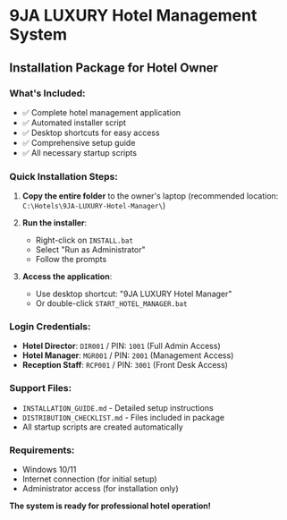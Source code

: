 # 9JA LUXURY Hotel Management System
## Installation Package for Hotel Owner

### What's Included:
- ✅ Complete hotel management application
- ✅ Automated installer script  
- ✅ Desktop shortcuts for easy access
- ✅ Comprehensive setup guide
- ✅ All necessary startup scripts

### Quick Installation Steps:

1. **Copy the entire folder** to the owner's laptop (recommended location: `C:\Hotels\9JA-LUXURY-Hotel-Manager\`)

2. **Run the installer**:
   - Right-click on `INSTALL.bat`
   - Select "Run as Administrator" 
   - Follow the prompts

3. **Access the application**:
   - Use desktop shortcut: "9JA LUXURY Hotel Manager"
   - Or double-click `START_HOTEL_MANAGER.bat`

### Login Credentials:
- **Hotel Director**: `DIR001` / PIN: `1001` (Full Admin Access)
- **Hotel Manager**: `MGR001` / PIN: `2001` (Management Access)
- **Reception Staff**: `RCP001` / PIN: `3001` (Front Desk Access)

### Support Files:
- `INSTALLATION_GUIDE.md` - Detailed setup instructions
- `DISTRIBUTION_CHECKLIST.md` - Files included in package
- All startup scripts are created automatically

### Requirements:
- Windows 10/11
- Internet connection (for initial setup)
- Administrator access (for installation only)

**The system is ready for professional hotel operation!**